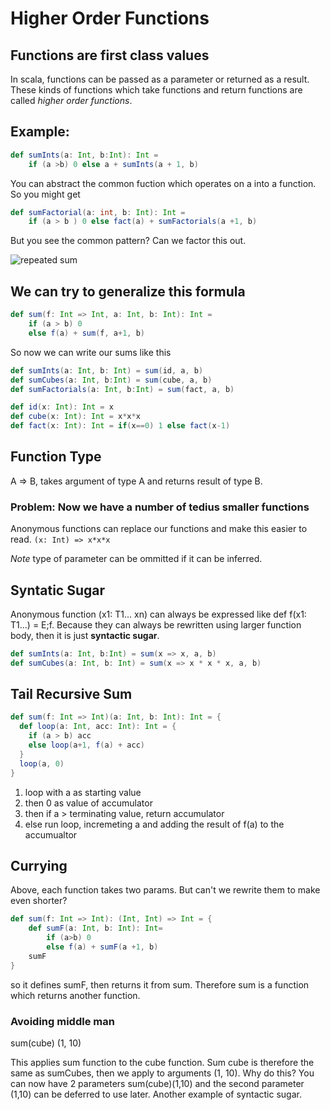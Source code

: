 
# Higher Order Functions

## Functions are first class values
In scala, functions can be passed as a parameter or returned as a result. These kinds of functions which take functions and return functions are called *higher order functions*.

## Example:
```scala
def sumInts(a: Int, b:Int): Int = 
    if (a >b) 0 else a + sumInts(a + 1, b)
```
You can abstract the common fuction which operates on a into a function. So you might get 
```scala
def sumFactorial(a: int, b: Int): Int = 
    if (a > b ) 0 else fact(a) + sumFactorials(a +1, b)
```


But you see the common pattern? Can we factor this out.

![repeated sum](https://latex.codecogs.com/gif.latex?\sum&space;f(x))

## We can try to generalize this formula
```scala
def sum(f: Int => Int, a: Int, b: Int): Int =
    if (a > b) 0
    else f(a) + sum(f, a+1, b)
```

So now we can write our sums like this
```scala
def sumInts(a: Int, b: Int) = sum(id, a, b)
def sumCubes(a: Int, b:Int) = sum(cube, a, b)
def sumFactorials(a: Int, b:Int) = sum(fact, a, b)

def id(x: Int): Int = x
def cube(x: Int): Int = x*x*x
def fact(x: Int): Int = if(x==0) 1 else fact(x-1)
```

## Function Type
A => B, takes argument of type A and returns result of type B.

### Problem: Now we have a number of tedius smaller functions
Anonymous functions can replace our functions and make this easier to read. `(x: Int) => x*x*x`

*Note* type of parameter can be ommitted if it can be inferred.

## Syntatic Sugar
Anonymous function (x1: T1... xn) can always be expressed like def f(x1: T1...) = E;f. Because they can always be rewritten using larger function body, then it is just **syntactic sugar**.

```scala
def sumInts(a: Int, b:Int) = sum(x => x, a, b)
def sumCubes(a: Int, b: Int) = sum(x => x * x * x, a, b)
```

## Tail Recursive Sum
```scala
def sum(f: Int => Int)(a: Int, b: Int): Int = {
  def loop(a: Int, acc: Int): Int = {
    if (a > b) acc
    else loop(a+1, f(a) + acc)
  }
  loop(a, 0)
}
```
1. loop with a as starting value
2. then 0 as value of accumulator
3. then if a > terminating value, return accumulator
4. else run loop, incremeting a and adding the result of f(a) to the accumualtor

## Currying
Above, each function takes two params. But can't we rewrite them to make even shorter?

```scala
def sum(f: Int => Int): (Int, Int) => Int = {
    def sumF(a: Int, b: Int): Int=
        if (a>b) 0
        else f(a) + sumF(a +1, b)
    sumF
}
```

so it defines sumF, then returns it from sum. Therefore sum is a function which returns another function. 

### Avoiding middle man
sum(cube) (1, 10)

This applies sum function to the cube function. Sum cube is therefore the same as sumCubes, then we apply to arguments (1, 10). Why do this? You can now have 2 parameters sum(cube)(1,10) and the second parameter (1,10) can be deferred to use later. Another example of syntactic sugar.


